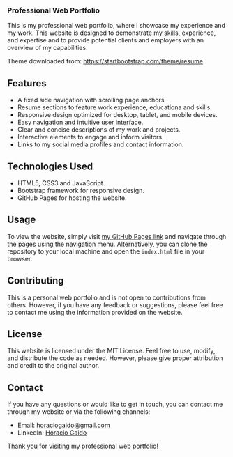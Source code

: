 ### Professional Web Portfolio

This is my professional web portfolio, where I showcase my experience and my work. This website is designed to demonstrate my skills, experience, and expertise and to provide potential clients and employers with an overview of my capabilities.

Theme downloaded from:
https://startbootstrap.com/theme/resume

## Features
- A fixed side navigation with scrolling page anchors
- Resume sections to feature work experience, educationa and skills.
- Responsive design optimized for desktop, tablet, and mobile devices.
- Easy navigation and intuitive user interface.
- Clear and concise descriptions of my work and projects.
- Interactive elements to engage and inform visitors.
- Links to my social media profiles and contact information.

## Technologies Used

- HTML5, CSS3 and JavaScript.
- Bootstrap framework for responsive design.
- GitHub Pages for hosting the website.

## Usage

To view the website, simply visit [my GitHub Pages link](https://horacio-gaido.github.io/) and navigate through the pages using the navigation menu. Alternatively, you can clone the repository to your local machine and open the `index.html` file in your browser.

## Contributing

This is a personal web portfolio and is not open to contributions from others. However, if you have any feedback or suggestions, please feel free to contact me using the information provided on the website.

## License

This website is licensed under the MIT License. Feel free to use, modify, and distribute the code as needed. However, please give proper attribution and credit to the original author.

## Contact

If you have any questions or would like to get in touch, you can contact me through my website or via the following channels:

- Email: horaciogaido@gmail.com
- LinkedIn: [Horacio Gaido](www.linkedin.com/in/horacio-gaido)


Thank you for visiting my professional web portfolio!

